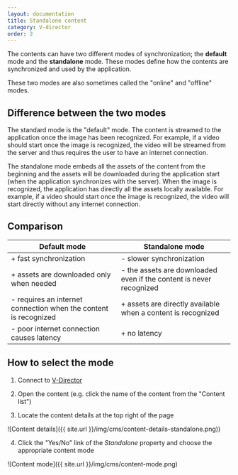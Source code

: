 ```yaml
---
layout: documentation
title: Standalone content
category: V-director
order: 2
---
```


The contents can have two different modes of synchronization; the **default** mode and the **standalone** mode. These modes define how the contents are synchronized and used by the application.

These two modes are also sometimes called the "online" and "offline" modes.

## Difference between the two modes

The standard mode is the "default" mode. The content is streamed to the application once the image has been recognized. For example, if a video should start once the image is recognized, the video will be streamed from the server and thus requires the user to have an internet connection.

The standalone mode embeds all the assets of the content from the beginning and the assets will be downloaded during the application start (when the application synchronizes with the server). When the image is recognized, the application has directly all the assets locally available. For example, if a video should start once the image is recognized, the video will start directly without any internet connection.

## Comparison

| Default mode | Standalone mode |
|--------------|-----------------|
| + fast synchronization | - slower synchronization |
| + assets are downloaded only when needed | - the assets are downloaded even if the content is never recognized |
| - requires an internet connection when the content is recognized | + assets are directly available when a content is recognized |
| - poor internet connection causes latency | + no latency |

## How to select the mode

1) Connect to [V-Director](https://armanager.vidinoti.com)

2) Open the content (e.g. click the name of the content from the "Content list")

3) Locate the content details at the top right of the page

![Content details]({{ site.url }}/img/cms/content-details-standalone.png))

4) Click the "Yes/No" link of the *Standalone* property and choose the appropriate content mode

![Content mode]({{ site.url }}/img/cms/content-mode.png)
